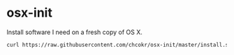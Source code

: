 # osx-init
Install software I need on a fresh copy of OS X.

```bash
curl https://raw.githubusercontent.com/chcokr/osx-init/master/install.sh | sh
```
